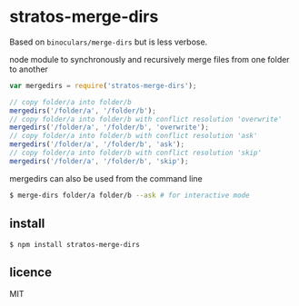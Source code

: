 stratos-merge-dirs
==========

Based on `binoculars/merge-dirs` but is less verbose.

node module to synchronously and recursively merge files from one folder to another

```js
var mergedirs = require('stratos-merge-dirs');

// copy folder/a into folder/b
mergedirs('/folder/a', '/folder/b');
// copy folder/a into folder/b with conflict resolution 'overwrite'
mergedirs('/folder/a', '/folder/b', 'overwrite');
// copy folder/a into folder/b with conflict resolution 'ask'
mergedirs('/folder/a', '/folder/b', 'ask');
// copy folder/a into folder/b with conflict resolution 'skip'
mergedirs('/folder/a', '/folder/b', 'skip');
```

mergedirs can also be used from the command line
``` bash
$ merge-dirs folder/a folder/b --ask # for interactive mode
```

## install

```
$ npm install stratos-merge-dirs
```

## licence

MIT
